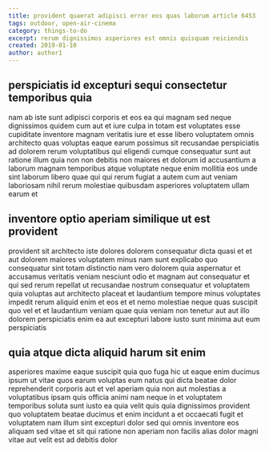 ```yaml
---
title: provident quaerat adipisci error eos quas laborum article 6453
tags: outdoor, open-air-cinema
category: things-to-do
excerpt: rerum dignissimos asperiores est omnis quisquam reiciendis
created: 2019-01-10
author: author1
---
```


## perspiciatis id excepturi sequi consectetur temporibus quia

nam ab iste sunt adipisci corporis et eos ea qui magnam sed neque dignissimos quidem cum aut et iure culpa in totam est voluptates esse cupiditate inventore magnam veritatis iure et esse libero voluptatem omnis architecto quas voluptas eaque earum possimus sit recusandae perspiciatis ad dolorem rerum voluptatibus qui eligendi cumque consequatur sunt aut ratione illum quia non non debitis non maiores et dolorum id accusantium a laborum magnam temporibus atque voluptate neque enim mollitia eos unde sint laborum libero quae qui qui rerum fugiat a autem cum aut veniam laboriosam nihil rerum molestiae quibusdam asperiores voluptatem ullam earum et

## inventore optio aperiam similique ut est provident

provident sit architecto iste dolores dolorem consequatur dicta quasi et et aut dolorem maiores voluptatem minus nam sunt explicabo quo consequatur sint totam distinctio nam vero dolorem quia aspernatur et accusamus veritatis veniam nesciunt odio et magnam aut consequatur et qui sed rerum repellat ut recusandae nostrum consequatur et voluptatem quia voluptas aut architecto placeat et laudantium tempore minus voluptates impedit rerum aliquid enim et eos et et nemo molestiae neque quas suscipit quo vel et et laudantium veniam quae quia veniam non tenetur aut aut illo dolorem perspiciatis enim ea aut excepturi labore iusto sunt minima aut eum perspiciatis

## quia atque dicta aliquid harum sit enim

asperiores maxime eaque suscipit quia quo fuga hic ut eaque enim ducimus ipsum ut vitae quos earum voluptas eum natus qui dicta beatae dolor reprehenderit corporis aut et vel aperiam quia non aut molestias a voluptatibus ipsam quis officia animi nam neque in et voluptatem temporibus soluta sunt iusto ea quia velit quis quia dignissimos provident quo voluptatem beatae ducimus et enim incidunt a et occaecati fugit et voluptatem nam illum sint excepturi dolor sed qui omnis inventore eos aliquam sed vitae et sit qui ratione non aperiam non facilis alias dolor magni vitae aut velit est ad debitis dolor
